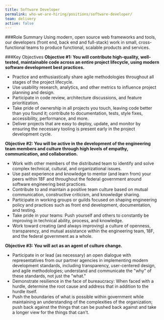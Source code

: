 ```yaml
---
title: Software Developer
permalink: who-we-are-hiring/positions/software-developer/
team: delivery
active: false
---
```


###Role Summary
Using modern, open source web frameworks and tools, our developers (front end, back end and full-stack) work in small, cross-functional teams to produce functional, scalable products and services.

###Key Objectives
**Objective #1: You will contribute high-quality, well-tested, maintainable code across an entire project lifecycle, using modern software development best practices.**

- Practice and enthusiastically share agile methodologies throughout all stages of the project lifecycle.
- Use usability research, analytics, and other metrics to influence project planning and design.
- Participate in code review, architecture discussions, and feature prioritization.
- Take pride of ownership in all projects you touch, leaving code better than you found it; contribute to documentation, tests, style fixes, accessibility, performance, and more.
- Deliver projects that are easy to deploy, update, and monitor by ensuring the necessary tooling is present early in the project development cycle.

**Objective #2: You will be active in the development of the engineering team members and culture through high levels of empathy, communication, and collaboration.**

- Work with other members of the distributed team to identify and solve complex technical, cultural, and organizational issues.
- Use past experience and knowledge to mentor (and learn from) your peers within 18F and throughout the federal government around software engineering best practices.
- Contribute to and maintain a positive team culture based on mutual communication, constructive criticism, and knowledge sharing.
- Participate in working groups or guilds focused on shaping engineering policy and practices such as front end development, documentation, and testing.
- Take pride in your teams: Push yourself and others to constantly be improving in technical ability, process, and knowledge.
- Work toward creating (and always improving) a culture of openness, transparency, and mutual assistance within the engineering team, 18F, and the federal government as a whole.

**Objective #3: You will act as an agent of culture change.**

- Participate in or lead (as necessary) an open dialogue with representatives from our partner agencies in implementing modern development standards, including transparency, user-centered design, and agile methodologies; understand and communicate the "why" of these standards, not just the "what."
- Demonstrate resilience in the face of bureaucracy: When faced with a hurdle, determine the root cause and address that in addition to the hurdle itself.
- Push the boundaries of what is possible within government while maintaining an understanding of the complexities of the organization; push back against the things that can be pushed back against and take a longer view for the things that can't.
